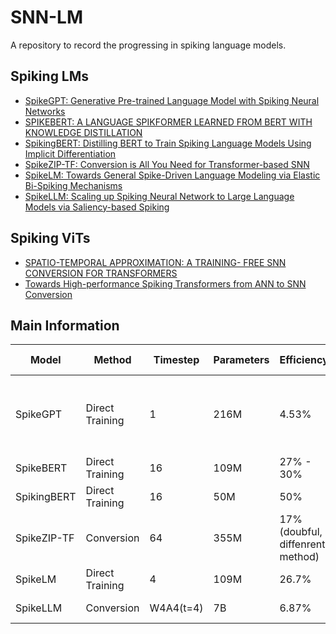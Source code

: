 # SNN-LM
A repository to record the progressing in spiking language models. 

## Spiking LMs
+ [SpikeGPT: Generative Pre-trained Language Model with Spiking Neural Networks](https://arxiv.org/abs/2302.13939)
+ [SPIKEBERT: A LANGUAGE SPIKFORMER LEARNED FROM BERT WITH KNOWLEDGE DISTILLATION](https://arxiv.org/abs/2308.15122) 
+ [SpikingBERT: Distilling BERT to Train Spiking Language Models Using Implicit Differentiation](https://arxiv.org/abs/2308.10873)
+ [SpikeZIP-TF: Conversion is All You Need for Transformer-based SNN](https://arxiv.org/abs/2406.03470)
+ [SpikeLM: Towards General Spike-Driven Language Modeling via Elastic Bi-Spiking Mechanisms](https://arxiv.org/abs/2406.03287)
+ [SpikeLLM: Scaling up Spiking Neural Network to Large Language Models via Saliency-based Spiking](https://arxiv.org/abs/2407.04752)

## Spiking ViTs
+ [SPATIO-TEMPORAL APPROXIMATION: A TRAINING- FREE SNN CONVERSION FOR TRANSFORMERS](https://openreview.net/forum?id=XrunSYwoLr)
+ [Towards High-performance Spiking Transformers from ANN to SNN Conversion](https://openreview.net/forum?id=BZi746oBG8&referrer=%5Bthe%20profile%20of%20Zecheng%20Hao%5D(%2Fprofile%3Fid%3D~Zecheng_Hao1))

## Main Information
| Model | Method | Timestep | Parameters | Efficiency | Hardware Compatibility |
| --- | --- | --- | --- | --- | --- |
| SpikeGPT | Direct Training | 1 | 216M | 4.53% | No, $Y[t+1] = \sigma(RX[t]) \cdot \frac{\exp(KX[t])VX[t] + \exp(W)A[t]}{\exp(KX[t]) + \exp(W)B[t]}$ |
| SpikeBERT | Direct Training | 16 | 109M | 27% - 30% | No, LayerNorm |
| SpikingBERT | Direct Training | 16 | 50M | 50% | No, Softmax and LayerNorm |
| SpikeZIP-TF | Conversion | 64 | 355M | 17% (doubful, diffenrent method) | No, Softmax and LayerNorm |
| SpikeLM | Direct Training | 4 | 109M | 26.7% | No, Softmax and LayerNorm |
| SpikeLLM | Conversion | W4A4(t=4) | 7B | 6.87% | No, Softmax and LayerNorm | 